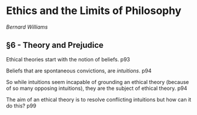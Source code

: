# Ethics and the Limits of Philosophy

*Bernard Williams*

## §6 - Theory and Prejudice

Ethical theories start with the notion of beliefs. p93

Beliefs that are spontaneous convictions, are _intuitions_. p94

So while intuitions seem incapable of grounding an ethical theory (because of so many opposing intuitions), they are the subject of ethical theory. p94

The aim of an ethical theory is to resolve conflicting intuitions but how can it do this? p99